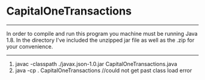 # CapitalOneTransactions
****************************************************************

In order to compile and run this program you machine must be running
Java 1.8. In the directory I've included the unzipped jar file as 
well as the .zip for your convenience.

*****************************************************************

1. javac -classpath ./javax.json-1.0.jar CapitalOneTransactions.java
2. java -cp . CapitalOneTransactions  //could not get past class load error
